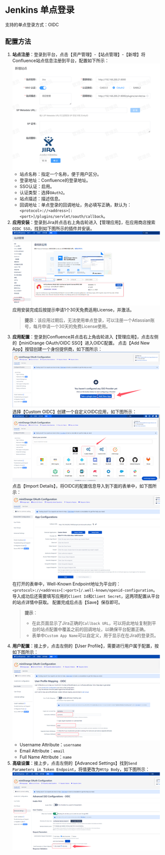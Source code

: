 # Jenkins 单点登录
支持的单点登录方式：OIDC
## 配置方法
1. **站点注册**：登录到平台，点击【资产管理】-【站点管理】-【新增】将Confluence站点信息注册到平台，配置如下所示：
   ![img.png](img/jira-site.jpg)
    * 站点名称：指定一个名称，便于用户区分。
    * 登录地址：Confluence的登录地址。
    * SSO认证：启用。
    * 认证类型：选择`OAuth2`。
    * 站点描述：描述信息。
    * 回调地址：单点登录的回调地址，务必填写正确，默认为：`<protocol>://<address>[:<port>]/plugins/servlet/oauth/callback`。
2. **应用安装**：登录到Jira并点击右上角齿轮进入【管理应用】，在应用商店搜索`OIDC SSO`，找到如下图所示的插件并安装。
   ![img.png](img/confluence-marketplace.jpg)
   应用安装完成后按提示申请1个30天免费适用License，并激活。
   > **提示**：该应用过期后，无法使用单点登录，可以注册一个Atlassian账号，每月申请一个30天的免费License使用。
3. **应用配置**：登录到Confluence并点击右上角齿轮进入【管理应用】，点击左侧的【miniOrange OAuth/OIDC SSO】进入OIDC配置。
   点击【Add New App】按钮创建一个身份提供商，如下图所示：
   ![img.png](img/confluence-config1.jpg)
   选择【Custom OIDC】创建一个自定义OIDC应用，如下图所示：
   ![img.png](img/confluence-config2.jpg)
   点击【Import Details】，将OIDC的配置信息导入到下面的表单中，如下图所示：
   ![img.png](img/confluence-config3.jpg)
   在打开的表单中，Well-Known Endpoint地址为平台的：`<protocol>://<address>[:<port>]/.well-known/openid-configuration`。导入成功后还需要填写应用的`Client Id`和`Client Secret`，这两项配置从平台的站点详情中获取。
   配置完成后点击【Save】保存即可。
   > **提示**：
   > * 在此页面显示了Jira正确的`Callback URL`，可以将此地址复制到平台的站点配置中覆盖之前的回调地址，以确保平台配置正确。
   > * 表单中`Custom App Name`可以自定义，用于显示在在Jira的登录页。
4. **用户配置**：接上步，点击左侧的【User Profile】，需要进行用户属于配置，按如下图所示：
   ![img.png](img/confluence-config5.jpg)
    * Username Attribute：`username`
    * Email Attribute：`email`
    * Full Name Attribute：`name`
5. **高级设置**：接上步，点击左侧的【Advanced Settings】找到`Send Parameters in Token Endpoint`，将值更改为`Http Body`，如下图所示：
   ![img.png](img/confluence-config4.jpg)